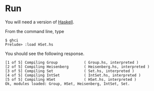 # Run

You will need a version of [Haskell](). 

From the command line, type

```
$ ghci
Prelude> :load HSet.hs
```

You should see the following response. 

```
[1 of 5] Compiling Group            ( Group.hs, interpreted )
[2 of 5] Compiling Heisenberg       ( Heisenberg.hs, interpreted )
[3 of 5] Compiling Set              ( Set.hs, interpreted )
[4 of 5] Compiling IntSet           ( IntSet.hs, interpreted )
[5 of 5] Compiling HSet             ( HSet.hs, interpreted )
Ok, modules loaded: Group, HSet, Heisenberg, IntSet, Set.
```


